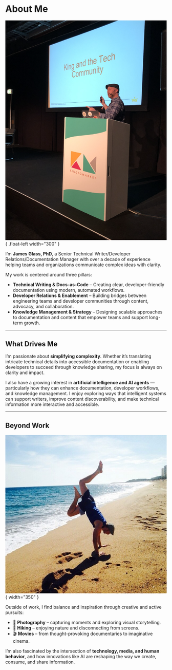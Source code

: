 # About Me

![A talk!](../assets/james2.png){ .float-left width="300" }

I’m **James Glass, PhD**, a Senior Technical Writer/Developer Relations/Documentation Manager with over a decade of experience helping teams and organizations communicate complex ideas with clarity.  

My work is centered around three pillars:  

- **Technical Writing & Docs-as-Code** – Creating clear, developer-friendly documentation using modern, automated workflows.  
- **Developer Relations & Enablement** – Building bridges between engineering teams and developer communities through content, advocacy, and collaboration.  
- **Knowledge Management & Strategy** – Designing scalable approaches to documentation and content that empower teams and support long-term growth.  

<div class="clearfix"></div>

---

## What Drives Me

I’m passionate about **simplifying complexity**. Whether it’s translating intricate technical details into accessible documentation or enabling developers to succeed through knowledge sharing, my focus is always on clarity and impact.  

I also have a growing interest in **artificial intelligence and AI agents** — particularly how they can enhance documentation, developer workflows, and knowledge management. I enjoy exploring ways that intelligent systems can support writers, improve content discoverability, and make technical information more interactive and accessible.  

---

## Beyond Work

![beach1](../assets/beach1.png){ width="350" }  

Outside of work, I find balance and inspiration through creative and active pursuits:  

- 📸 **Photography** – capturing moments and exploring visual storytelling.  
- 🥾 **Hiking** – enjoying nature and disconnecting from screens.  
- 🎬 **Movies** – from thought-provoking documentaries to imaginative cinema.  

I’m also fascinated by the intersection of **technology, media, and human behavior**, and how innovations like AI are reshaping the way we create, consume, and share information.  
